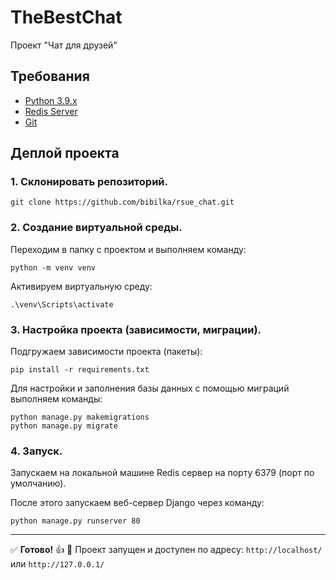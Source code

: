 # TheBestChat
Проект "Чат для друзей"

## Требования
- [Python 3.9.x](https://www.python.org/downloads/)
- [Redis Server](https://disk.yandex.ru/d/wxE9QgX8MMADTQ)
- [Git](https://git-scm.com)

## Деплой проекта

### 1. Склонировать репозиторий. 
```
git clone https://github.com/bibilka/rsue_chat.git
```
### 2. Создание виртуальной среды.
Переходим в папку с проектом и выполняем команду:
```
python -m venv venv
```
Активируем виртуальную среду:
```
.\venv\Scripts\activate
```
### 3. Настройка проекта (зависимости, миграции).

Подгружаем зависимости проекта (пакеты):
```
pip install -r requirements.txt
```
Для настройки и заполнения базы данных с помощью миграций выполняем команды:
```
python manage.py makemigrations
python manage.py migrate
```

### 4. Запуск.

Запускаем на локальной машине Redis сервер на порту 6379 (порт по умолчанию).

После этого запускаем веб-сервер Django через команду:
```
python manage.py runserver 80
```
_____
:white_check_mark: <b>Готово!</b> :+1: :tada: Проект запущен и доступен по адресу: `http://localhost/` или `http://127.0.0.1/`


